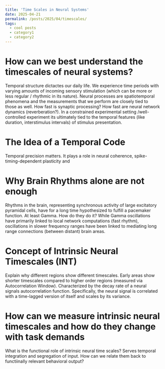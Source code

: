 ```yaml
---
title: 'Time Scales in Neural Systems'
date: 2025-04-21
permalink: /posts/2025/04/timescales/
tags:
  - cool posts
  - category1
  - category2
---
```


How can we best understand the timescales of neural systems?
=====
Temporal structure dictactes our daily life. We experience time periods with varying amounts of incoming sensory stimulation (which can be more or less regular / rhythmic in its nature).
Neural processes are spatiotemporal phenomena and the measurements that we perform are closely tied to those as well.
How fast is synaptic processing? How fast are neural network dynamics (reverberation?).
In a constrained experimental setting /well-controlled experiment its ultimately tied to the temporal features (like duration, interstimulus intervals) of stimulus presentation.

The Idea of a Temporal Code
=====
Temporal precision matters. It plays a role in neural coherence, spike-timing-dependent plasticity and 

Why Brain Rhythms alone are not enough
======
Rhythms in the brain, representing synchronous activity of large excitatory pyramidal cells, have for a long time hypothesized to fulfill a pacemaker function. At least Gamma. How do they do it?
While Gamma oscillations have primarily linked to local network computations (fast rhythm), oscillations in slower frequency ranges have been linked to mediating long range connections (between distant) brain areas.

Concept of Intrinsic Neural Timescales (INT)
======
Explain why different regions show different timescales.
Early areas show shorter timescales compared to higher order regions (measured via Autocorrelation Window).
Characterized by the decay rate of a neural signals autocorrelation function.
Specifically, the neural signal is correlated with a time-lagged version of itself and scales by its variance.


How can we measure intrinsic neural timescales and how do they change with task demands
======
What is the functional role of intrinsic neural time scales?
Serves temporal integration and segregation of input.
How can we relate them back to functiinally relevant behavioral output?

